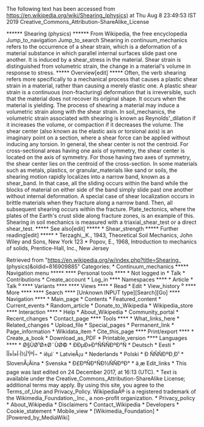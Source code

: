 The following text has been accessed from https://en.wikipedia.org/wiki/Shearing_(physics) at Thu Aug 8 23:49:53 IST 2019
Creative_Commons_Attribution-ShareAlike_License




















****** Shearing (physics) ******
From Wikipedia, the free encyclopedia
Jump_to_navigation Jump_to_search
Shearing in continuum_mechanics refers to the occurrence of a shear strain,
which is a deformation of a material substance in which parallel internal
surfaces slide past one another. It is induced by a shear_stress in the
material. Shear strain is distinguished from volumetric strain, the change in a
material's volume in response to stress.
***** Overview[edit] *****
Often, the verb shearing refers more specifically to a mechanical process that
causes a plastic shear strain in a material, rather than causing a merely
elastic one. A plastic shear strain is a continuous (non-fracturing)
deformation that is irreversible, such that the material does not recover its
original shape. It occurs when the material is yielding. The process of
shearing a material may induce a volumetric strain along with the shear strain.
In soil_mechanics, the volumetric strain associated with shearing is known as
Reynolds'_dilation if it increases the volume, or compaction if it decreases
the volume.
The shear center (also known as the elastic axis or torsional axis) is an
imaginary point on a section, where a shear force can be applied without
inducing any torsion. In general, the shear center is not the centroid. For
cross-sectional areas having one axis of symmetry, the shear center is located
on the axis of symmetry. For those having two axes of symmetry, the shear
center lies on the centroid of the cross-section.
In some materials such as metals, plastics, or granular_materials like sand or
soils, the shearing motion rapidly localizes into a narrow band, known as a
shear_band. In that case, all the sliding occurs within the band while the
blocks of material on either side of the band simply slide past one another
without internal deformation. A special case of shear localization occurs in
brittle materials when they fracture along a narrow band. Then, all subsequent
shearing occurs within the fracture. Plate_tectonics, where the plates of the
Earth's crust slide along fracture zones, is an example of this.
Shearing in soil mechanics is measured with a triaxial_shear_test or a direct
shear_test.
***** See also[edit] *****
    * Shear_strength
***** Further reading[edit] *****
    * Terzaghi,_K., 1943, Theoretical Soil Mechanics, John Wiley and Sons, New
      York 123
    * Popov, E., 1968, Introduction to mechanics of solids, Prentice-Hall,
      Inc., New Jersey

Retrieved from "https://en.wikipedia.org/w/index.php?title=Shearing_
(physics)&oldid=816909885"
Categories:
    * Continuum_mechanics
***** Navigation menu *****
**** Personal tools ****
    * Not logged in
    * Talk
    * Contributions
    * Create_account
    * Log_in
**** Namespaces ****
    * Article
    * Talk
⁰
**** Variants ****
**** Views ****
    * Read
    * Edit
    * View_history
⁰
**** More ****
**** Search ****
[Unknown INPUT type][Search][Go]
**** Navigation ****
    * Main_page
    * Contents
    * Featured_content
    * Current_events
    * Random_article
    * Donate_to_Wikipedia
    * Wikipedia_store
**** Interaction ****
    * Help
    * About_Wikipedia
    * Community_portal
    * Recent_changes
    * Contact_page
**** Tools ****
    * What_links_here
    * Related_changes
    * Upload_file
    * Special_pages
    * Permanent_link
    * Page_information
    * Wikidata_item
    * Cite_this_page
**** Print/export ****
    * Create_a_book
    * Download_as_PDF
    * Printable_version
**** Languages ****
    * Ø§ÙØ¹Ø±Ø¨ÙØ©
    * ÐÐµÐ»Ð°ÑÑÑÐºÐ°Ñ
    * Deutsch
    * Eesti
    * ÎÎ»Î»Î·Î½Î¹ÎºÎ¬
    * íêµ­ì´
    * LatvieÅ¡u
    * Nederlands
    * Polski
    * Ð ÑÑÑÐºÐ¸Ð¹
    * SlovenÅ¡Äina
    * Svenska
    * Ð£ÐºÑÐ°ÑÐ½ÑÑÐºÐ°
    * ä¸­æ
Edit_links
    * This page was last edited on 24 December 2017, at 16:13 (UTC).
    * Text is available under the Creative_Commons_Attribution-ShareAlike
      License; additional terms may apply. By using this site, you agree to the
      Terms_of_Use and Privacy_Policy. WikipediaÂ® is a registered trademark of
      the Wikimedia_Foundation,_Inc., a non-profit organization.
    * Privacy_policy
    * About_Wikipedia
    * Disclaimers
    * Contact_Wikipedia
    * Developers
    * Cookie_statement
    * Mobile_view
    * [Wikimedia_Foundation]
    * [Powered_by_MediaWiki]
